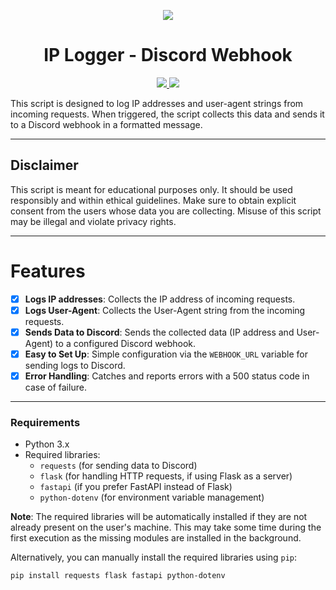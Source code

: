 <p align="center">
  <img src="https://3684636823-files.gitbook.io/~/files/v0/b/gitbook-x-prod.appspot.com/o/spaces%2FAAWXLgBhsxb38Q3iF3ha%2Fsocialpreview%2FJYYwVSNx9yLnXY8adfAU%2Fbanner.png?alt=media&token=264b3ce3-6643-4b55-8990-ca5cd2516dce">
</p>

<h1 align="center">IP Logger - Discord Webhook</h1>
<p align="center">
  <a href="https://github.com/tonpseudo/YourRepoName/blob/main/LICENSE">
    <img src="https://img.shields.io/badge/License-MIT-important">
  </a>
  <a href="[https://github.com/tonpseudo](https://github.com/Uwu-Kagami/logging_py)">
    <img src="https://img.shields.io/github/repo-size/tonpseudo/IP-Logger.svg?label=Repo%20size&style=flat-square">
  </a>
</p>

This script is designed to log IP addresses and user-agent strings from incoming requests. When triggered, the script collects this data and sends it to a Discord webhook in a formatted message.

---

## Disclaimer
This script is meant for educational purposes only. It should be used responsibly and within ethical guidelines. Make sure to obtain explicit consent from the users whose data you are collecting. Misuse of this script may be illegal and violate privacy rights.

---

# Features
- [x] **Logs IP addresses**: Collects the IP address of incoming requests.
- [x] **Logs User-Agent**: Collects the User-Agent string from the incoming requests.
- [x] **Sends Data to Discord**: Sends the collected data (IP address and User-Agent) to a configured Discord webhook.
- [x] **Easy to Set Up**: Simple configuration via the `WEBHOOK_URL` variable for sending logs to Discord.
- [x] **Error Handling**: Catches and reports errors with a 500 status code in case of failure.

---

### Requirements
- Python 3.x
- Required libraries:
  - `requests` (for sending data to Discord)
  - `flask` (for handling HTTP requests, if using Flask as a server)
  - `fastapi` (if you prefer FastAPI instead of Flask)
  - `python-dotenv` (for environment variable management)

**Note**: The required libraries will be automatically installed if they are not already present on the user's machine. This may take some time during the first execution as the missing modules are installed in the background.

Alternatively, you can manually install the required libraries using `pip`:

```bash
pip install requests flask fastapi python-dotenv
